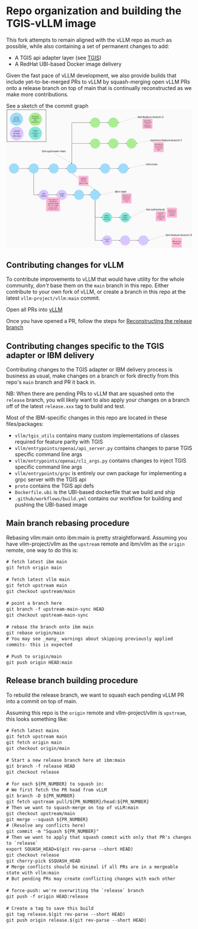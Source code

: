 # Repo organization and building the TGIS-vLLM image

This fork attempts to remain aligned with the vLLM repo as much as possible,
while also containing a set of permanent changes to add:
- A TGIS api adapter layer (see [TGIS](github.com/IBM/text-generation-inference))
- A RedHat UBI-based Docker image delivery

Given the fast pace of vLLM development, we also provide builds that include yet-to-be-merged
PRs to vLLM by squash-merging open vLLM PRs onto a release branch on top of main that is continually
reconstructed as we make more contributions.

See a sketch of the commit graph
![vllm commit strategy](docs/source/assets/tgis-vllm-repo.png)

## Contributing changes for vLLM

To contribute improvements to vLLM that would have utility for the whole community, _don't_ base them on the `main` branch in this repo.
Either contribute to your own fork of vLLM, or create a branch in this repo at the latest `vllm-project/vllm:main` commit.

Open all PRs into [vLLM](https://github.com/vllm-project/vllm)

Once you have opened a PR, follow the steps for [Reconstructing the release branch](#release-branch-building-procedure)

## Contributing changes specific to the TGIS adapter or IBM delivery

Contributing changes to the TGIS adapter or IBM delivery process is business as usual, 
make changes on a branch or fork directly from this repo's `main` branch and PR it back in.

NB: When there are pending PRs to vLLM that are squashed onto the `release` branch, you will likely want to also apply your
changes on a branch off of the latest `release.xxx` tag to build and test.

Most of the IBM-specific changes in this repo are located in these files/packages:
- `vllm/tgis_utils` contains many custom implementations of classes required for feature parity with TGIS
- `vllm/entrypoints/openai/api_server.py` contains changes to parse TGIS specific command line args
- `vllm/entrypoints/openai/cli_args.py` contains changes to inject TGIS specific command line args
- `vllm/entrypoints/grpc` is entirely our own package for implementing a grpc server with the TGIS api
- `proto` contains the TGIS api defs
- `Dockerfile.ubi` is the UBI-based dockerfile that we build and ship
- `.github/workflows/build.yml` contains our workflow for building and pushing the UBI-based image

## Main branch rebasing procedure

Rebasing vllm:main onto ibm:main is pretty straightforward. Assuming you have vllm-project/vllm as the
`upstream` remote and ibm/vllm as the `origin` remote, one way to do this is:
```shell
# fetch latest ibm main
git fetch origin main

# fetch latest vllm main
git fetch upstream main
git checkout upstream/main

# point a branch here
git branch -f upstream-main-sync HEAD
git checkout upstream-main-sync

# rebase the branch onto ibm main
git rebase origin/main
# You may see _many_ warnings about skipping previously applied commits- this is expected

# Push to origin/main
git push origin HEAD:main
```

## Release branch building procedure

To rebuild the release branch, we want to squash each pending vLLM PR into a commit on top of main.

Assuming this repo is the `origin` remote and vllm-project/vllm is `upstream`, this looks something like:
```shell
# Fetch latest mains
git fetch upstream main
git fetch origin main
git checkout origin/main

# Start a new release branch here at ibm:main
git branch -f release HEAD
git checkout release

# for each ${PR_NUMBER} to squash in:
# We first fetch the PR head from vLLM
git branch -D ${PR_NUMBER}
git fetch upstream pull/${PR_NUMBER}/head:${PR_NUMBER}
# Then we want to squash-merge on top of vLLM:main
git checkout upstream/main
git merge --squash ${PR_NUMBER}
# (Resolve any conflicts here)
git commit -m "Squash ${PR_NUMBER}"
# Then we want to apply that squash commit with only that PR's changes to `release`
export SQUASH_HEAD=$(git rev-parse --short HEAD)
git checkout release
git cherry-pick $SQUASH_HEAD
# Merge conflicts should be minimal if all PRs are in a mergeable state with vllm:main
# But pending PRs may create conflicting changes with each other 

# force-push: we're overwriting the `release` branch
git push -f origin HEAD:release

# Create a tag to save this build
git tag release.$(git rev-parse --short HEAD)
git push origin release.$(git rev-parse --short HEAD)
```
